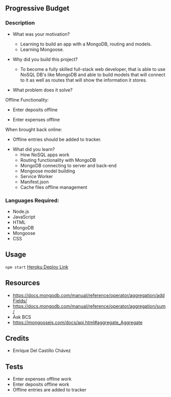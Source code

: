 ## Progressive Budget

### Description
- What was your motivation?
  - Learning to build an app with a MongoDB, routing and models. 
  - Learning Mongoose.

- Why did you build this project?  
  - To become a fully skilled full-stack web developer, that is able to use NoSQL DB's like MongoDB and able to build models that will connect to it as well as routes that will show the information it stores.

- What problem does it solve?

Offline Functionality:

  * Enter deposits offline

  * Enter expenses offline

When brought back online:

  * Offline entries should be added to tracker.

- What did you learn?
  - How NoSQL apps work
  - Routing functionality with MongoDB
  - MongoDB connecting to server and back-end
  - Mongoose model building
  - Service Worker
  - Manifest.json
  - Cache files offline management

### Languages Required:
- Node.js
- JavaScript
- HTML
- MongoDB
- Mongoose
- CSS

## Usage
`npm start`
[Heroku Deploy Link](https://rocky-hamlet-54478.herokuapp.com/)

## Resources
- https://docs.mongodb.com/manual/reference/operator/aggregation/addFields/
- https://docs.mongodb.com/manual/reference/operator/aggregation/sum/
- Ask BCS
- https://mongoosejs.com/docs/api.html#aggregate_Aggregate


## Credits
- Enrique Del Castillo Chávez

## Tests
- Enter expenses offline work 
- Enter deposits offline work
- Offline entries are added to tracker
